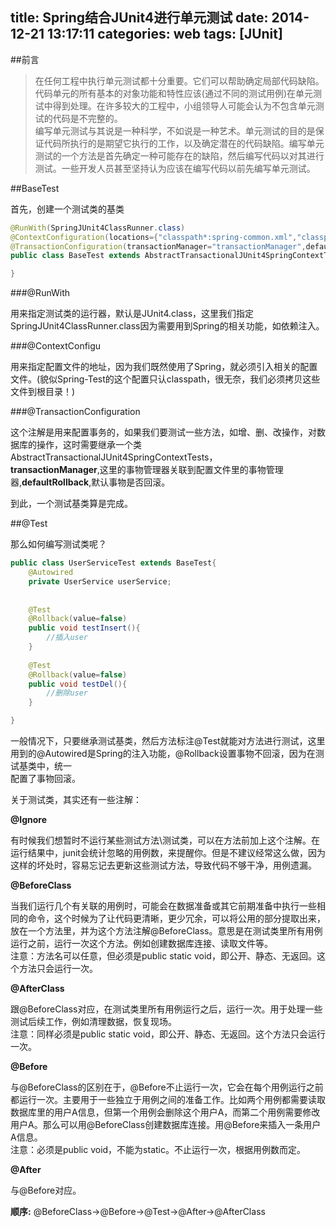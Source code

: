 title: Spring结合JUnit4进行单元测试
date: 2014-12-21 13:17:11
categories: web
tags: [JUnit]
---

##前言  

> 在任何工程中执行单元测试都十分重要。它们可以帮助确定局部代码缺陷。代码单元的所有基本的对象功能和特性应该(通过不同的测试用例)在单元测试中得到处理。在许多较大的工程中，小组领导人可能会认为不包含单元测试的代码是不完整的。  
> 编写单元测试与其说是一种科学，不如说是一种艺术。单元测试的目的是保证代码所执行的是期望它执行的工作，以及确定潜在的代码缺陷。编写单元测试的一个方法是首先确定一种可能存在的缺陷，然后编写代码以对其进行测试。一些开发人员甚至坚持认为应该在编写代码以前先编写单元测试。  

##BaseTest  

首先，创建一个测试类的基类  

```java
@RunWith(SpringJUnit4ClassRunner.class)
@ContextConfiguration(locations={"classpath*:spring-common.xml","classpath*:spring-shiro.xml"})
@TransactionConfiguration(transactionManager="transactionManager",defaultRollback=true)
public class BaseTest extends AbstractTransactionalJUnit4SpringContextTests{

}
```  

###@RunWith

用来指定测试类的运行器，默认是JUnit4.class，这里我们指定SpringJUnit4ClassRunner.class因为需要用到Spring的相关功能，如依赖注入。

###@ContextConfigu  

用来指定配置文件的地址，因为我们既然使用了Spring，就必须引入相关的配置文件。(貌似Spring-Test的这个配置只认classpath，很无奈，我们必须拷贝这些文件到根目录！)

###@TransactionConfiguration  

这个注解是用来配置事务的，如果我们要测试一些方法，如增、删、改操作，对数据库的操作，这时需要继承一个类AbstractTransactionalJUnit4SpringContextTests，  
**transactionManager**,这里的事物管理器关联到配置文件里的事物管理器,**defaultRollback**,默认事物是否回滚。  

到此，一个测试基类算是完成。  
<!--more-->

##@Test

那么如何编写测试类呢？  

```java
public class UserServiceTest extends BaseTest{
    @Autowired
    private UserService userService;
    
   
    @Test
    @Rollback(value=false)
    public void testInsert(){
        //插入user
    }
    
    @Test
    @Rollback(value=false)
    public void testDel(){
        //删除user
    }

}
``` 

一般情况下，只要继承测试基类，然后方法标注@Test就能对方法进行测试，这里用到的@Autowired是Spring的注入功能，@Rollback设置事物不回滚，因为在测试基类中，统一  
配置了事物回滚。  

关于测试类，其实还有一些注解：  

**@Ignore**  

有时候我们想暂时不运行某些测试方法\测试类，可以在方法前加上这个注解。在运行结果中，junit会统计忽略的用例数，来提醒你。但是不建议经常这么做，因为这样的坏处时，容易忘记去更新这些测试方法，导致代码不够干净，用例遗漏。  

**@BeforeClass**  

当我们运行几个有关联的用例时，可能会在数据准备或其它前期准备中执行一些相同的命令，这个时候为了让代码更清晰，更少冗余，可以将公用的部分提取出来，放在一个方法里，并为这个方法注解@BeforeClass。意思是在测试类里所有用例运行之前，运行一次这个方法。例如创建数据库连接、读取文件等。  
注意：方法名可以任意，但必须是public static void，即公开、静态、无返回。这个方法只会运行一次。  

**@AfterClass**  

跟@BeforeClass对应，在测试类里所有用例运行之后，运行一次。用于处理一些测试后续工作，例如清理数据，恢复现场。   
注意：同样必须是public static void，即公开、静态、无返回。这个方法只会运行一次。  

**@Before**  

与@BeforeClass的区别在于，@Before不止运行一次，它会在每个用例运行之前都运行一次。主要用于一些独立于用例之间的准备工作。比如两个用例都需要读取数据库里的用户A信息，但第一个用例会删除这个用户A，而第二个用例需要修改用户A。那么可以用@BeforeClass创建数据库连接。用@Before来插入一条用户A信息。   
注意：必须是public void，不能为static。不止运行一次，根据用例数而定。  

**@After**

与@Before对应。  

**顺序:** @BeforeClass->@Before->@Test->@After->@AfterClass